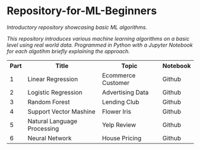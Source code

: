 # Repository-for-ML-Beginners
*Introductory repository showcasing basic ML algorithms.*

_This repository introduces various machine learning algorithms on a basic level using real world data. Programmed in Python with a Jupyter Notebook for each algotihm briefly explaining the approach._

 <table>
  <tr>
    <th>Part</th>
    <th>Title</th>
    <th>Topic</th>
    <th>Notebook</th>
  </tr>
  <tr>
    <td>1</td>
    <td>Linear Regression</td>
    <td>Ecommerce Customer</td>
    <td>Github</td>
  </tr>
  <tr>
    <td>2</td>
    <td>Logistic Regression</td>
    <td>Advertising Data</td>
    <td>Github</td>
  </tr>
   <tr>
    <td>3</td>
    <td>Random Forest</td>
    <td>Lending Club</td>
    <td>Github</td>
  </tr>
   <tr>
    <td>4</td>
    <td>Support Vector Mashine</td>
    <td>Flower Iris</td>
    <td>Github</td>
  </tr>
   <tr>
    <td>5</td>
    <td>Natural Language Processing</td>
    <td>Yelp Review</td>
    <td>Github</td>
  </tr>
   <tr>
    <td>6</td>
    <td>Neural Network</td>
    <td>House Pricing</td>
    <td>Github</td>
  </tr>
</table> 

